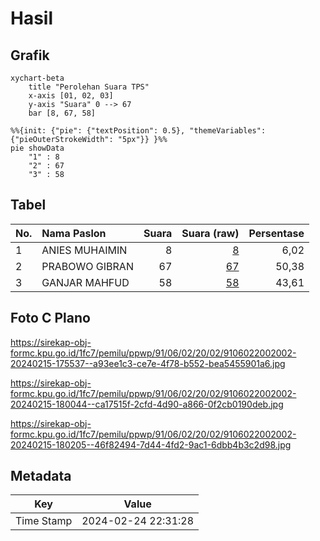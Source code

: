 # Hasil

## Grafik

```mermaid
xychart-beta
    title "Perolehan Suara TPS"
    x-axis [01, 02, 03]
    y-axis "Suara" 0 --> 67
    bar [8, 67, 58]
```

```mermaid
%%{init: {"pie": {"textPosition": 0.5}, "themeVariables": {"pieOuterStrokeWidth": "5px"}} }%%
pie showData
    "1" : 8
    "2" : 67
    "3" : 58
```

## Tabel

| No. | Nama Paslon    | Suara | Suara (raw) | Persentase |
|:--- |:-------------- | -----:| -----------:| ----------:|
| 1   | ANIES MUHAIMIN | 8     | [8][p-1]    | 6,02       |
| 2   | PRABOWO GIBRAN | 67    | [67][p-2]   | 50,38      |
| 3   | GANJAR MAHFUD  | 58    | [58][p-3]   | 43,61      |


[p-1]: https://github.com/gigit-pemilu/pemilu-2024-91-papua/blob/main/pilpres/hitung-suara/sub/91-papua/sub/06-biak-numfor/sub/02-biak-utara/sub/2002-andei/sub/002-tps/sub/paslon-1.txt
[p-2]: https://github.com/gigit-pemilu/pemilu-2024-91-papua/blob/main/pilpres/hitung-suara/sub/91-papua/sub/06-biak-numfor/sub/02-biak-utara/sub/2002-andei/sub/002-tps/sub/paslon-2.txt
[p-3]: https://github.com/gigit-pemilu/pemilu-2024-91-papua/blob/main/pilpres/hitung-suara/sub/91-papua/sub/06-biak-numfor/sub/02-biak-utara/sub/2002-andei/sub/002-tps/sub/paslon-3.txt

## Foto C Plano

https://sirekap-obj-formc.kpu.go.id/1fc7/pemilu/ppwp/91/06/02/20/02/9106022002002-20240215-175537--a93ee1c3-ce7e-4f78-b552-bea5455901a6.jpg

https://sirekap-obj-formc.kpu.go.id/1fc7/pemilu/ppwp/91/06/02/20/02/9106022002002-20240215-180044--ca17515f-2cfd-4d90-a866-0f2cb0190deb.jpg

https://sirekap-obj-formc.kpu.go.id/1fc7/pemilu/ppwp/91/06/02/20/02/9106022002002-20240215-180205--46f82494-7d44-4fd2-9ac1-6dbb4b3c2d98.jpg


## Metadata

| Key        | Value               |
| ---------- | ------------------- |
| Time Stamp | 2024-02-24 22:31:28 |



